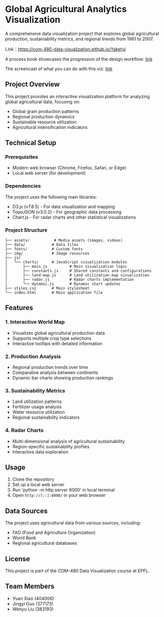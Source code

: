 # Global Agricultural Analytics Visualization

A comprehensive data visualization project that explores global agricultural production, sustainability metrics, and regional trends from 1961 to 2007.

Link：https://com-480-data-visualization.github.io/Yakety/

A process book showcases the progression of the design workflow: [link]

[link]: https://github.com/com-480-data-visualization/Yakety/blob/main/Milestone3_document.pdf

The screencast of  what you can do with this viz: [link]

[link]: https://drive.google.com/file/d/1xxzw705Revbu-JilgRqR-St8mPpEBAr0/view?usp=sharing

## Project Overview

This project provides an interactive visualization platform for analyzing global agricultural data, focusing on:
- Global grain production patterns
- Regional production dynamics
- Sustainable resource utilization
- Agricultural intensification indicators

## Technical Setup

### Prerequisites
- Modern web browser (Chrome, Firefox, Safari, or Edge)
- Local web server (for development)

### Dependencies
The project uses the following main libraries:
- D3.js (v7.8.5) - For data visualization and mapping
- TopoJSON (v3.0.2) - For geographic data processing
- Chart.js - For radar charts and other statistical visualizations

### Project Structure
```
├── assets/           # Media assets (images, videos)
├── data/            # Data files
├── fonts/           # Custom fonts
├── img/             # Image resources
├── js/
│   └── charts/      # JavaScript visualization modules
│       ├── main.js          # Main visualization logic
│       ├── constants.js     # Shared constants and configurations
│       ├── land-map.js      # Land utilization map visualization
│       ├── radar.js         # Radar charts implementation
│       └── dynamic.js       # Dynamic chart updates
├── styles.css       # Main stylesheet
└── index.html       # Main application file
```

## Features

### 1. Interactive World Map
- Visualizes global agricultural production data
- Supports multiple crop type selections
- Interactive tooltips with detailed information

### 2. Production Analysis
- Regional production trends over time
- Comparative analysis between continents
- Dynamic bar charts showing production rankings

### 3. Sustainability Metrics
- Land utilization patterns
- Fertilizer usage analysis
- Water resource utilization
- Regional sustainability indicators

### 4. Radar Charts
- Multi-dimensional analysis of agricultural sustainability
- Region-specific sustainability profiles
- Interactive data exploration

## Usage

1. Clone the repository
2. Set up a local web server
3. Run 'python -m http.server 8000' in local terminal
4. Open `http://[::]:8000/` in your web browser


## Data Sources

The project uses agricultural data from various sources, including:
- FAO (Food and Agriculture Organization)
- World Bank
- Regional agricultural databases


## License

This project is part of the COM-480 Data Visualization course at EPFL.

## Team Members

- Yuan Xiao (404006)
- Jingyi Guo (377173)
- Wenyu Liu (383193) 
